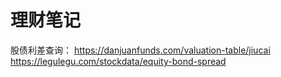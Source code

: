 # 理财笔记


股债利差查询： https://danjuanfunds.com/valuation-table/jiucai
             https://legulegu.com/stockdata/equity-bond-spread